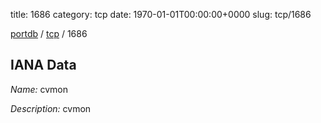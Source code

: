 title: 1686
category: tcp
date: 1970-01-01T00:00:00+0000
slug: tcp/1686

[portdb](/) / [tcp](/category/tcp.html) / 1686


## IANA Data

_Name:_ cvmon

_Description:_ cvmon

